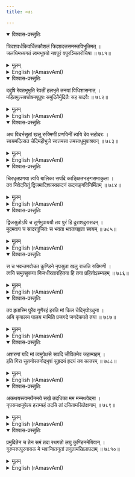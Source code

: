 ```yaml
---
title: ०७८

---
```

<div class="audioEmbed"  caption="सीतालक्ष्मी-वाचनम्" src="https://archive.org/download/nArAyaNIyam-shlokawise-audio/078/078_01.mp3"></div>
<details open><summary>विश्वास-प्रस्तुतिः</summary>

त्रिदशवर्धकिवर्धितकौशलं त्रिदशदत्तसमस्तविभूतिमत् ।  
जलधिमध्यगतं त्वमभूषयो नवपुरं वपुरञ्चितरोचिषा ॥ ७८१॥
</details>
<details><summary>मूलम्</summary>

त्रिदशवर्धकिवर्धितकौशलं त्रिदशदत्तसमस्तविभूतिमत् ।  
जलधिमध्यगतं त्वमभूषयो नवपुरं वपुरञ्चितरोचिषा ॥ ७८१॥
</details>





<details ><summary>English (rAmasvAmI)</summary>

With the radiance of Thy body, Thou didst brighten the city (Dwaraka), which was newly-built in the middle of the ocean, by the divine architect with consummate skill, and which was endowed with all prosperity by the gods.


</details>

<div class="audioEmbed"  caption="सीतालक्ष्मी-वाचनम्" src="https://archive.org/download/nArAyaNIyam-shlokawise-audio/078/078_02.mp3"></div>
<details open><summary>विश्वास-प्रस्तुतिः</summary>

ददुषि रेवतभूभृति रेवतीं हलभृते तनयां विधिशासनात् ।  
महितमुत्सवघोषमपूपुषः समुदितैर्मुदितैः सह यादवैः ॥ ७८२॥
</details>
<details><summary>मूलम्</summary>

ददुषि रेवतभूभृति रेवतीं हलभृते तनयां विधिशासनात् ।  
महितमुत्सवघोषमपूपुषः समुदितैर्मुदितैः सह यादवैः ॥ ७८२॥
</details>





<details ><summary>English (rAmasvAmI)</summary>

Thou, along with the assembled Yadavas, didst celebrate the wedding of Revati, daughter of King Revata, who, at the behest of Brahma, was given in marriage to Balarama.


</details>

<div class="audioEmbed"  caption="सीतालक्ष्मी-वाचनम्" src="https://archive.org/download/nArAyaNIyam-shlokawise-audio/078/078_03.mp3"></div>
<details open><summary>विश्वास-प्रस्तुतिः</summary>

अथ विदर्भसुतां खलु रुक्मिणीं प्रणयिनीं त्वयि देव सहोदरः ।  
स्वयमदित्सत चेदिमहीभुजे स्वतमसा तमसाधुमुपाश्रयन् ॥ ७८३॥
</details>
<details><summary>मूलम्</summary>

अथ विदर्भसुतां खलु रुक्मिणीं प्रणयिनीं त्वयि देव सहोदरः ।  
स्वयमदित्सत चेदिमहीभुजे स्वतमसा तमसाधुमुपाश्रयन् ॥ ७८३॥
</details>





<details ><summary>English (rAmasvAmI)</summary>

Then, O Lord, Rukmi, eldest son of the Vidarbha king, Bhishmaka, unilaterally, out of his ignorance, vouched to the wicked King of Chedi, Sisupala (on whom he was dependent), the hand of his sister, Rukmini, who was intent on union with Thee.


</details>

<div class="audioEmbed"  caption="सीतालक्ष्मी-वाचनम्" src="https://archive.org/download/nArAyaNIyam-shlokawise-audio/078/078_04.mp3"></div>
<details open><summary>विश्वास-प्रस्तुतिः</summary>

चिरधृतप्रणया त्वयि बालिका सपदि काङ्क्षितभङ्गसमाकुला ।  
तव निवेदयितुं द्विजमादिशत्स्वकदनं कदनङ्गविनिर्मितम् ॥ ७८४॥
</details>
<details><summary>मूलम्</summary>

चिरधृतप्रणया त्वयि बालिका सपदि काङ्क्षितभङ्गसमाकुला ।  
तव निवेदयितुं द्विजमादिशत्स्वकदनं कदनङ्गविनिर्मितम् ॥ ७८४॥
</details>





<details ><summary>English (rAmasvAmI)</summary>

That maiden, Rukmini, who had long been yearning for Thee, getting desperate at the prospect of her desire being thwarted, sent a Brahmana as her emissary to apprise Thee of her predicament.


</details>

<div class="audioEmbed"  caption="सीतालक्ष्मी-वाचनम्" src="https://archive.org/download/nArAyaNIyam-shlokawise-audio/078/078_05.mp3"></div>
<details open><summary>विश्वास-प्रस्तुतिः</summary>

द्विजसुतोऽपि च तूर्णमुपाययौ तव पुरं हि दुराशदुरासदम् ।  
मुदमवाप च सादरपूजितः स भवता भवतापहृता स्वयम् ॥ ७८५॥
</details>
<details><summary>मूलम्</summary>

द्विजसुतोऽपि च तूर्णमुपाययौ तव पुरं हि दुराशदुरासदम् ।  
मुदमवाप च सादरपूजितः स भवता भवतापहृता स्वयम् ॥ ७८५॥
</details>





<details ><summary>English (rAmasvAmI)</summary>

Quickly reaching Thy city, which is inaccessible to the evil-minded, that young Brahmana was overjoyed by the warm personal reception accorded by Thee, Who doth dispel sorrows of worldly existence.


</details>

<div class="audioEmbed"  caption="सीतालक्ष्मी-वाचनम्" src="https://archive.org/download/nArAyaNIyam-shlokawise-audio/078/078_06.mp3"></div>
<details open><summary>विश्वास-प्रस्तुतिः</summary>

स च भवन्तमवोचत कुण्डिने नृपसुता खलु राजति रुक्मिणी ।  
त्वयि समुत्सुकया निजधीरतारहितया हि तया प्रहितोऽस्म्यहम् ॥ ७८६॥
</details>
<details><summary>मूलम्</summary>

स च भवन्तमवोचत कुण्डिने नृपसुता खलु राजति रुक्मिणी ।  
त्वयि समुत्सुकया निजधीरतारहितया हि तया प्रहितोऽस्म्यहम् ॥ ७८६॥
</details>





<details ><summary>English (rAmasvAmI)</summary>

"I have been sent here by the princess Rukmini of Kundina, who is deeply devoted to Thee, but is constrained by circumstances to act on her own.", so said that Brahmana to Thee.


</details>

<div class="audioEmbed"  caption="सीतालक्ष्मी-वाचनम्" src="https://archive.org/download/nArAyaNIyam-shlokawise-audio/078/078_07.mp3"></div>
<details open><summary>विश्वास-प्रस्तुतिः</summary>

तव हृतास्मि पुरैव गुणैरहं हरति मां किल चेदिनृपोऽधुना ।  
अयि कृपालय पालय मामिति प्रजगदे जगदेकपते तया ॥ ७८७॥
</details>
<details><summary>मूलम्</summary>

तव हृतास्मि पुरैव गुणैरहं हरति मां किल चेदिनृपोऽधुना ।  
अयि कृपालय पालय मामिति प्रजगदे जगदेकपते तया ॥ ७८७॥
</details>





<details ><summary>English (rAmasvAmI)</summary>

"O Fountainhead of mercy ! Save me, who long since, has lost her heart to Thee, and who is about to be taken away by Sisupala", so she prayed to Thee, O Sole Lord of the Universe.


</details>

<div class="audioEmbed"  caption="सीतालक्ष्मी-वाचनम्" src="https://archive.org/download/nArAyaNIyam-shlokawise-audio/078/078_08.mp3"></div>
<details open><summary>विश्वास-प्रस्तुतिः</summary>

अशरणां यदि मां त्वमुपेक्षसे सपदि जीवितमेव जहाम्यहम् ।  
इति गिरा सुतनोरतनोद्भृशं सुहृदयं हृदयं तव कातरम् ॥ ७८८॥
</details>
<details><summary>मूलम्</summary>

अशरणां यदि मां त्वमुपेक्षसे सपदि जीवितमेव जहाम्यहम् ।  
इति गिरा सुतनोरतनोद्भृशं सुहृदयं हृदयं तव कातरम् ॥ ७८८॥
</details>





<details ><summary>English (rAmasvAmI)</summary>

The Brahmana caused disquiet in Thy mind by telling Thee that if forsaken by Thee, having no other refuge, Rukmini would give up her life at once.


</details>

<div class="audioEmbed"  caption="सीतालक्ष्मी-वाचनम्" src="https://archive.org/download/nArAyaNIyam-shlokawise-audio/078/078_09.mp3"></div>
<details open><summary>विश्वास-प्रस्तुतिः</summary>

अकथयस्त्वमथैनमये सखे तदधिका मम मन्मथवेदना ।  
नृपसमक्षमुपेत्य हराम्यहं तदयि तां दयितामसितेक्षणाम् ॥ ७८९॥
</details>
<details><summary>मूलम्</summary>

अकथयस्त्वमथैनमये सखे तदधिका मम मन्मथवेदना ।  
नृपसमक्षमुपेत्य हराम्यहं तदयि तां दयितामसितेक्षणाम् ॥ ७८९॥
</details>





<details ><summary>English (rAmasvAmI)</summary>

Thou didst then tell him that, being even more afflicted by pangs of love for Rukmini, Thou would go there and bring her away from the midst of the assembled Kings.


</details>

<div class="audioEmbed"  caption="सीतालक्ष्मी-वाचनम्" src="https://archive.org/download/nArAyaNIyam-shlokawise-audio/078/078_10.mp3"></div>
<details open><summary>विश्वास-प्रस्तुतिः</summary>

प्रमुदितेन च तेन समं तदा रथगतो लघु कुण्डिनमेयिवान् ।  
गुरुमरुत्पुरनायक मे भवान्वितनुतां तनुतामखिलापदाम् ॥ ७८१०॥
</details>
<details><summary>मूलम्</summary>

प्रमुदितेन च तेन समं तदा रथगतो लघु कुण्डिनमेयिवान् ।  
गुरुमरुत्पुरनायक मे भवान्वितनुतां तनुतामखिलापदाम् ॥ ७८१०॥
</details>

<details ><summary>English (rAmasvAmI)</summary>

Then, to the great delight of the Brahmana, Thou didst proceed with him to Kundina in Thy chariot. O Lord of Guruvayur, relieve me of my sorrows.


</details>

